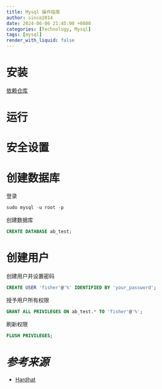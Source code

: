 ```yaml
---
title: Mysql 操作指南
author: since2014
date: 2024-06-06 21:45:00 +0800
categories: [Technology, Mysql]
tags: [mysql]
render_with_liquid: false
---
```


# 安装

[依赖仓库](https://classic.yarnpkg.com/en/package/express)

# 运行

# 安全设置

# 创建数据库

登录

```sql
sudo mysql -u root -p
```

创建数据库
```sql
CREATE DATABASE ab_test;
```

# 创建用户

创建用户并设置密码

```sql
CREATE USER 'fisher'@'%' IDENTIFIED BY 'your_password';
```

授予用户所有权限

```sql
GRANT ALL PRIVILEGES ON ab_test.* TO 'fisher'@'%';
```

刷新权限

```sql
FLUSH PRIVILEGES;
```

# *参考来源*
+ [Hardhat](https://hardhat.org/tutorial/setting-up-the-environment)